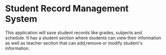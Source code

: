 # Student Record Management System
This application will save student records like grades, subjects and schedule.
It has a student section where students can view their information
as well as teacher section that can add,remove or modify student's information.
